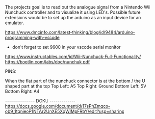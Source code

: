 The projects goal is to read out the analogue signal from a Nintendo Wii Nunchuck controller and to visualize it using LED's.
Possible future extensions would be to set up the arduino as an input device for an emulator.

https://www.dmcinfo.com/latest-thinking/blog/id/9484/arduino-programming-with-vscode
- don't forget to set 9600 in your vscode serial monitor

https://www.instructables.com/id/Wii-Nunchuck-Full-Functionality/
https://bootlin.com/labs/doc/nunchuk.pdf

PINS:

When the flat part of the nunchuck connector is at the bottom / the U shaped part at the top
Top Left: A5
Top Right: Ground
Bottom Left: 5V
Bottom Right: A4

--------------- DOKU -------------
https://docs.google.com/document/d/17sPhZmqco-ob9_1tqnieoP1NTAr2UnXE5XqWIMpFRbY/edit?usp=sharing
